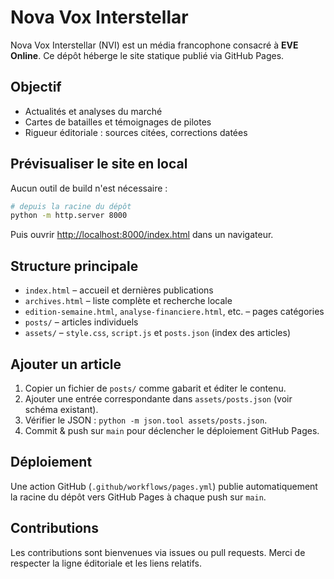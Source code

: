 # Nova Vox Interstellar

Nova Vox Interstellar (NVI) est un média francophone consacré à **EVE Online**.
Ce dépôt héberge le site statique publié via GitHub Pages.

## Objectif
- Actualités et analyses du marché
- Cartes de batailles et témoignages de pilotes
- Rigueur éditoriale : sources citées, corrections datées

## Prévisualiser le site en local
Aucun outil de build n'est nécessaire :

```bash
# depuis la racine du dépôt
python -m http.server 8000
```

Puis ouvrir [http://localhost:8000/index.html](http://localhost:8000/index.html) dans un navigateur.

## Structure principale
- `index.html` – accueil et dernières publications
- `archives.html` – liste complète et recherche locale
- `edition-semaine.html`, `analyse-financiere.html`, etc. – pages catégories
- `posts/` – articles individuels
- `assets/` – `style.css`, `script.js` et `posts.json` (index des articles)

## Ajouter un article
1. Copier un fichier de `posts/` comme gabarit et éditer le contenu.
2. Ajouter une entrée correspondante dans `assets/posts.json` (voir schéma existant).
3. Vérifier le JSON : `python -m json.tool assets/posts.json`.
4. Commit & push sur `main` pour déclencher le déploiement GitHub Pages.

## Déploiement
Une action GitHub (`.github/workflows/pages.yml`) publie automatiquement la racine du dépôt vers GitHub Pages à chaque push sur `main`.

## Contributions
Les contributions sont bienvenues via issues ou pull requests. Merci de respecter la ligne éditoriale et les liens relatifs.
